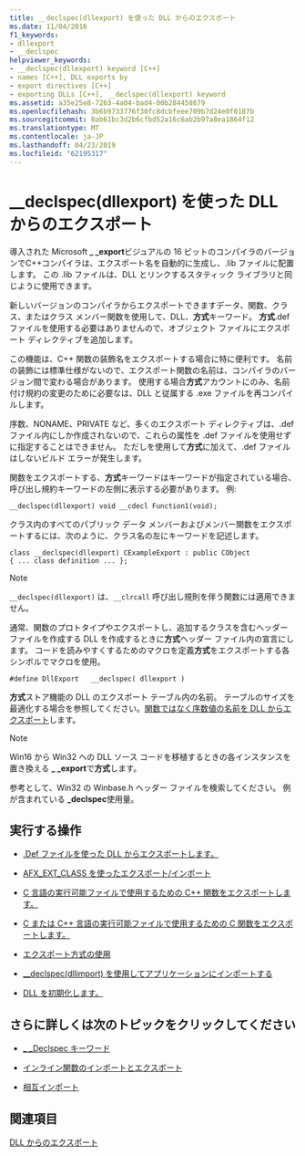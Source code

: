 ```yaml
---
title: __declspec(dllexport) を使った DLL からのエクスポート
ms.date: 11/04/2016
f1_keywords:
- dllexport
- __declspec
helpviewer_keywords:
- __declspec(dllexport) keyword [C++]
- names [C++], DLL exports by
- export directives [C++]
- exporting DLLs [C++], __declspec(dllexport) keyword
ms.assetid: a35e25e8-7263-4a04-bad4-00b284458679
ms.openlocfilehash: 3b6b9733776f30fc8dcbfeee709b7d24e0f0187b
ms.sourcegitcommit: 0ab61bc3d2b6cfbd52a16c6ab2b97a8ea1864f12
ms.translationtype: MT
ms.contentlocale: ja-JP
ms.lasthandoff: 04/23/2019
ms.locfileid: "62195317"
---
```

# <a name="exporting-from-a-dll-using-declspecdllexport"></a>__declspec(dllexport) を使った DLL からのエクスポート

導入された Microsoft **_ _export**ビジュアルの 16 ビットのコンパイラのバージョンでC++コンパイラは、エクスポート名を自動的に生成し、.lib ファイルに配置します。 この .lib ファイルは、DLL とリンクするスタティック ライブラリと同じように使用できます。

新しいバージョンのコンパイラからエクスポートできますデータ、関数、クラス、またはクラス メンバー関数を使用して、DLL、**方式**キーワード。 **方式**.def ファイルを使用する必要はありませんので、オブジェクト ファイルにエクスポート ディレクティブを追加します。

この機能は、C++ 関数の装飾名をエクスポートする場合に特に便利です。 名前の装飾には標準仕様がないので、エクスポート関数の名前は、コンパイラのバージョン間で変わる場合があります。 使用する場合**方式**アカウントにのみ、名前付け規約の変更のために必要なは、DLL と従属する .exe ファイルを再コンパイルします。

序数、NONAME、PRIVATE など、多くのエクスポート ディレクティブは、.def ファイル内にしか作成されないので、これらの属性を .def ファイルを使用せずに指定することはできません。 ただしを使用して**方式**に加えて、.def ファイルはしないビルド エラーが発生します。

関数をエクスポートする、**方式**キーワードはキーワードが指定されている場合、呼び出し規約キーワードの左側に表示する必要があります。 例:

```
__declspec(dllexport) void __cdecl Function1(void);
```

クラス内のすべてのパブリック データ メンバーおよびメンバー関数をエクスポートするには、次のように、クラス名の左にキーワードを記述します。

```
class __declspec(dllexport) CExampleExport : public CObject
{ ... class definition ... };
```

> [!NOTE]
>  `__declspec(dllexport)` は、`__clrcall` 呼び出し規則を伴う関数には適用できません。

通常、関数のプロトタイプやエクスポートし、追加するクラスを含むヘッダー ファイルを作成する DLL を作成するときに**方式**ヘッダー ファイル内の宣言にします。 コードを読みやすくするためのマクロを定義**方式**をエクスポートする各シンボルでマクロを使用。

```
#define DllExport   __declspec( dllexport )
```

**方式**ストア機能の DLL のエクスポート テーブル内の名前。 テーブルのサイズを最適化する場合を参照してください。[関数ではなく序数値の名前を DLL からエクスポート](exporting-functions-from-a-dll-by-ordinal-rather-than-by-name.md)します。

> [!NOTE]
>  Win16 から Win32 への DLL ソース コードを移植するときの各インスタンスを置き換える **_ _export**で**方式**します。

参考として、Win32 の Winbase.h ヘッダー ファイルを検索してください。 例が含まれている **_declspec**使用量。

## <a name="what-do-you-want-to-do"></a>実行する操作

- [.Def ファイルを使った DLL からエクスポートします。](exporting-from-a-dll-using-def-files.md)

- [AFX_EXT_CLASS を使ったエクスポート/インポート](exporting-and-importing-using-afx-ext-class.md)

- [C 言語の実行可能ファイルで使用するための C++ 関数をエクスポートします。](exporting-cpp-functions-for-use-in-c-language-executables.md)

- [C または C++ 言語の実行可能ファイルで使用するための C 関数をエクスポートします。](exporting-c-functions-for-use-in-c-or-cpp-language-executables.md)

- [エクスポート方式の使用](determining-which-exporting-method-to-use.md)

- [__declspec(dllimport) を使用してアプリケーションにインポートする](importing-into-an-application-using-declspec-dllimport.md)

- [DLL を初期化します。](run-time-library-behavior.md#initializing-a-dll)

## <a name="what-do-you-want-to-know-more-about"></a>さらに詳しくは次のトピックをクリックしてください

- [_ _Declspec キーワード](../cpp/declspec.md)

- [インライン関数のインポートとエクスポート](importing-and-exporting-inline-functions.md)

- [相互インポート](mutual-imports.md)

## <a name="see-also"></a>関連項目

[DLL からのエクスポート](exporting-from-a-dll.md)
